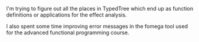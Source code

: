 I'm trying to figure out all the places in TypedTree which end up as function definitions or applications for the effect analysis.

I also spent some time improving error messages in the fomega tool used for the advanced functional programming course.
